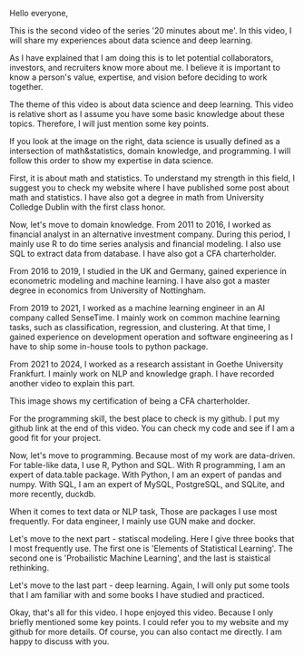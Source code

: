 Hello everyone,

This is the second video of the series '20 minutes about me'. In this video, I will share my experiences about data science and deep learning.

As I have explained that I am doing this is to let potential collaborators, investors, and recruiters know more about me. I believe it is important to know a person's value, expertise, and vision before deciding to work together.


The theme of this video is about data science and deep learning. This video is relative short as I assume you have some basic knowledge about these topics. Therefore, I will just mention some key points.


If you look at the image on the right, data science is usually defined as a intersection of math&statistics, domain knowledge, and programming. I will follow this order to show my expertise in data science.


First, it is about math and statistics. To understand my strength in this field, I suggest you to check my website where I have published some post about math and statistics. I have also got a degree in math from University Colledge Dublin with the first class honor.


Now, let's move to domain knowledge. From 2011 to 2016, I worked as financial analyst in an alternative investment company. During this period, I mainly use R to do time series analysis and financial modeling. I also use SQL to extract data from database. I have also got a CFA charterholder.


From 2016 to 2019, I studied in the UK and Germany, gained experience in econometric modeling and machine learning. I have also got a master degree in economics from University of Nottingham.

From 2019 to 2021, I worked as a machine learning engineer in an AI company called SenseTime. I mainly work on common machine learning tasks, such as classification, regression, and clustering. At that time, I gained experience on development operation and software engineering as I have to ship some in-house tools to python package.


From 2021 to 2024, I worked as a research assistant in Goethe University Frankfurt. I mainly work on NLP and knowledge graph. I have recorded another video to explain this part.


This image shows my certification of being a CFA charterholder.


For the programming skill, the best place to check is my github. I put my github link at the end of this video. You can check my code and see if I am a good fit for your project.


Now, let's move to programming. Because most of my work are data-driven. For table-like data, I use R, Python and SQL. With R programming, I am an expert of data.table package. With Python, I am an expert of pandas and numpy. With SQL, I am an expert of MySQL, PostgreSQL, and SQLite, and more recently, duckdb.

When it comes to text data or NLP task, Those are packages I use most frequently. For data engineer, I mainly use GUN make and docker. 


Let's move to the next part - statiscal modeling. Here I give three books that I most frequently use. The first one is 'Elements of Statistical Learning'. The second one is 'Probailistic Machine Learning', and the last is staistical rethinking. 


Let's move to the last part - deep learning. Again, I will only put some tools that I am familiar with and some books I have studied and practiced. 


Okay, that's all for this video. I hope enjoyed this video. Because I only briefly mentioned some key points. I could refer you to my website and my github for more details. Of course, you can also contact me directly. I am happy to discuss with you.

